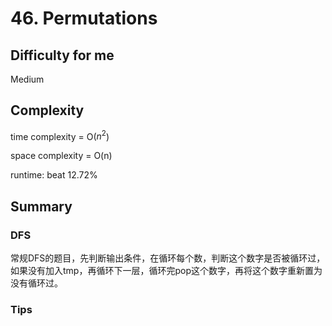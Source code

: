 # 46. Permutations
## Difficulty for me

Medium

## Complexity
time complexity = O($n^2$)

space complexity = O(n)

runtime: beat 12.72%

## Summary
### DFS

常规DFS的题目，先判断输出条件，在循环每个数，判断这个数字是否被循环过，如果没有加入tmp，再循环下一层，循环完pop这个数字，再将这个数字重新置为没有循环过。

### Tips

